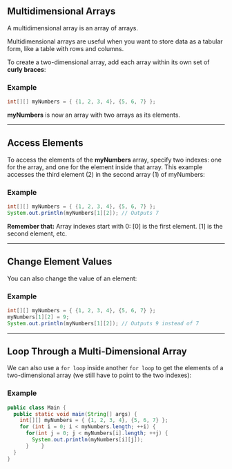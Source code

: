 ## Multidimensional Arrays

A multidimensional array is an array of arrays.

Multidimensional arrays are useful when you want to store data as a tabular form, like a table with rows and columns.

To create a two-dimensional array, add each array within its own set of **curly braces**:

### Example

```java
int[][] myNumbers = { {1, 2, 3, 4}, {5, 6, 7} };
```

**myNumbers** is now an array with two arrays as its elements.

---

## Access Elements

To access the elements of the **myNumbers** array, specify two indexes: one for the array, and one for the element inside that array. This example accesses the third element (2) in the second array (1) of myNumbers:

### Example

```java
int[][] myNumbers = { {1, 2, 3, 4}, {5, 6, 7} };
System.out.println(myNumbers[1][2]); // Outputs 7
```

**Remember that:** Array indexes start with 0: [0] is the first element. [1] is the second element, etc.

---

## Change Element Values

You can also change the value of an element:

### Example

```java
int[][] myNumbers = { {1, 2, 3, 4}, {5, 6, 7} };
myNumbers[1][2] = 9;
System.out.println(myNumbers[1][2]); // Outputs 9 instead of 7
```

---

## Loop Through a Multi-Dimensional Array

We can also use a `for loop` inside another `for loop` to get the elements of a two-dimensional array (we still have to point to the two indexes):

### Example

```java
public class Main {
  public static void main(String[] args) {
    int[][] myNumbers = { {1, 2, 3, 4}, {5, 6, 7} };
    for (int i = 0; i < myNumbers.length; ++i) {
      for(int j = 0; j < myNumbers[i].length; ++j) {
        System.out.println(myNumbers[i][j]);
      }    }
  }
}
```